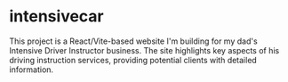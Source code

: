 # intensivecar
This project is a React/Vite-based website I'm building for my dad's Intensive Driver Instructor business. The site highlights key aspects of his driving instruction services, providing potential clients with detailed information.
